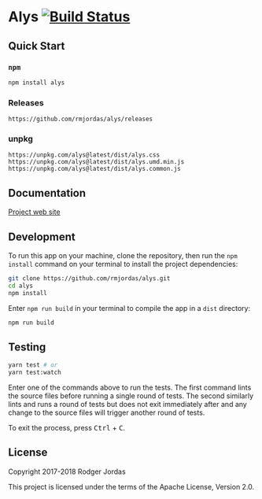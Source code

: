 # Alys [![Build Status][badge]][ci]

[badge]: https://travis-ci.org/rmjordas/alys.svg?branch=master
[ci]: https://travis-ci.org/rmjordas/alys

## Quick Start

### `npm`

```bash
npm install alys
```

### Releases

```fundamental
https://github.com/rmjordas/alys/releases
```

### unpkg

```fundamental
https://unpkg.com/alys@latest/dist/alys.css
https://unpkg.com/alys@latest/dist/alys.umd.min.js
https://unpkg.com/alys@latest/dist/alys.common.js
```

## Documentation

[Project web site](https://alys.js.org)

## Development

To run this app on your machine, clone the repository, then run the
`npm install` command on your terminal to install the project dependencies:

```bash
git clone https://github.com/rmjordas/alys.git
cd alys
npm install
```

Enter `npm run build` in your terminal to compile the app in a `dist` directory:

```bash
npm run build
```

## Testing

```bash
yarn test # or
yarn test:watch
```

Enter one of the commands above to run the tests. The first command lints the
source files before running a single round of tests. The second similarly lints
and runs a round of tests but does not exit immediately after and any change to
the source files will trigger another round of tests.

To exit the process, press <kbd>Ctrl</kbd> + <kbd>C</kbd>.

## License

Copyright 2017-2018 Rodger Jordas

This project is licensed under the terms of the Apache License, Version 2.0.
